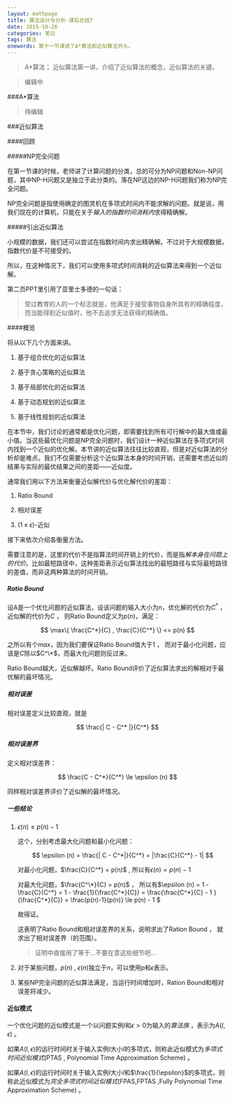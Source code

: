 ```yaml
---
layout: mathpage
title: 算法设计与分析-课后总结7
date: 2015-10-26
categories: 笔记
tags: 算法
onewords: 第十一节课讲了A*算法和近似算法开头。
---
```

> A*算法； 近似算法第一讲，介绍了近似算法的概念，近似算法的关键。

> 编辑中

###A*算法

> 待编辑

###近似算法

####回顾

#####NP完全问题

在第一节课的时候，老师讲了计算问题的分类，总的可分为NP问题和Non-NP问题，其中NP-H问题又是独立于此分类的。落在NP这边的NP-H问题我们称为NP完全问题。

NP完全问题是指使用确定的图灵机在多项式时间内不能求解的问题。就是说，用我们现在的计算机，只能在关于*输入的指数时间消耗内*求得精确解。

#####引出近似算法

小规模的数据，我们还可以尝试在指数时间内求出精确解。不过对于大规模数据，指数代价是不可接受的。

所以，在这种情况下，我们可以使用多项式时间消耗的近似算法来得到一个近似解。

第二页PPT里引用了亚里士多德的一句话：

> 受过教育的人的一个标志就是，他满足于接受事物自身所具有的精确程度，而当能得到近似值时，他不去追求无法获得的精确值。

####概览


将从以下几个方面来讲。

1. 基于组合优化的近似算法

2. 基于贪心策略的近似算法

3. 基于局部优化的近似算法

4. 基于动态规划的近似算法

5. 基于线性规划的近似算法

在本节中，我们讨论的通常都是优化问题，即需要找到所有可行解中的最大值或最小值。当这些最优化问题是NP完全问题时，我们设计一种近似算法在多项式时间内找到一个近似的优化解。本节讲的近似算法往往比较直观，但是对近似算法的分析却是难点。我们不仅需要分析这个近似算法本身的时间开销，还需要考虑近似的结果与实际的最优结果之间的差距——近似度。

通常我们用以下方法来衡量近似解代价与优化解代价的差距：

1. Ratio Bound

2. 相对误差

3. $(1 \pm \epsilon)$-近似

接下来依次介绍各衡量方法。

需要注意的是，这里的代价不是指算法时间开销上的代价，而是指*解本身在问题上的代价*。比如最短路径中，这种差距表示近似算法找出的最短路径与实际最短路径的差值，而非这两种算法的时间开销。

##### Ratio Bound

设A是一个优化问题的近似算法，设该问题的输入大小为$n$，优化解的代价为$C^*$ ， 近似解的代价为$C$ ， 则Ratio Bound定义为$p(n)$，满足：

$$
\max\{ \frac{C^*}{C} , \frac{C}{C^*} \} <= p(n)
$$

之所以有个$max$，因为我们要保证Ratio Bound值大于1 ， 而对于最小化问题，应该是$C$除以$C^\*$，而最大化问题则反过来。

Ratio Bound越大，近似解越坏。Ratio Bound评价了近似算法求出的解相对于最优解的最坏情况。

##### 相对误差

相对误差定义比较直观，就是

$$
\frac{| C - C^* |}{C^*}
$$

##### 相对误差界

定义相对误差界：

$$
\frac{C - C^*}{C^*} \le \epsilon (n)
$$

同样相对误差界评价了近似解的最坏情况。

##### 一些结论

1. $\epsilon (n) \le p(n) - 1$ 

    这个，分别考虑最大化问题和最小化问题：

    $$
    \epsilon (n) = \frac{| C - C^*|}{C^*} = |\frac{C}{C^*} - 1| 
    $$ 

    对最小化问题，$\frac{C}{C^*} = p(n)$ , 所以有$\epsilon (n) = p(n) - 1$

    对最大化问题，$\frac{C^\*}{C} = p(n)$ ， 所以有$\epsilon (n) = 1 - \frac{C}{C^\*} = 1 - \frac{1}{\frac{C^\*}{C}} = \frac{\frac{C^\*}{C} - 1 }{\frac{C^\*}{C}} = \frac{p(n)-1}{p(n)} \le p(n) - 1 $

    故得证。

    这表明了Ratio Bound和相对误差界的关系，说明求出了Ration Bound ， 就求出了相对误差界（的范围）。

    > 证明中直接用了等于...不要在意这些细节吧...

2. 对于某些问题，$p(n)$ , $\epsilon(n)$独立于$n$，可以使用$p$和$\epsilon$表示。

3. 某些NP完全问题的近似算法满足，当运行时间增加时，Ration Bound和相对误差将减少。


#### 近似模式

一个优化问题的近似模式是一个以问题实例$I$和$\epsilon \gt 0$为输入的*算法族* ，表示为$A(I,\epsilon)$ 。

如果$A(I , \epsilon)$的运行时间时关于输入实例$I$大小$I$的多项式，则称此近似模式为*多项式时间近似模式*(PTAS , Polynomial Time Approximation Scheme) 。

如果$A(I , \epsilon)$的运行时间时关于输入实例$I$大小$I$和$\frac{1}{\epsilon}$的多项式，则称此近似模式为*完全多项式时间近似模式*(FPAS,FPTAS ,Fully Polynomial Time Approximation Scheme) 。

